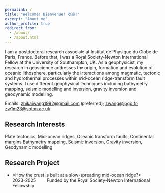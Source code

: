 ```yaml
---
permalink: /
title: "Welcome! Bienvenue! 欢迎!"
excerpt: "About me"
author_profile: true
redirect_from: 
  - /about/
  - /about.html
---
```


I am a postdoctoral research associate at Institut de Physique du Globe de Paris, France. Before that, I was a Royal Society-Newton International Fellow at the University of Southampton, UK. As a geophysicist, my research in geoscience addresses the origin, formation and evolution of oceanic lithosphere, particularly the interactions among magmatic, tectonic and hydrothermal processes within mid-ocean ridge-transform fault systems. I use different geophysical techniques including bathymetry mapping, seismic modelling and inversion, gravity inversion and geodynamic modelling.

Emails: zhikaiwang1992@gmail.com (preferred);  zwang@ipgp.fr;  zw1m23@soton.ac.uk

Research Interests
----
Plate tectonics, Mid-ocean ridges, Oceanic transform faults, Continental margins
Bathymetry mapping, Seismic inversion, Gravity inversion, Geodynamic modelling

Research Project
----
* <How the crust is built at a slow-spreading mid-ocean ridge?> &nbsp; &nbsp; &nbsp; &nbsp; &nbsp; &nbsp; 2023-2025
 &nbsp; &nbsp; &nbsp; &nbsp; Funded by the Royal Society-Newton International Fellowship
